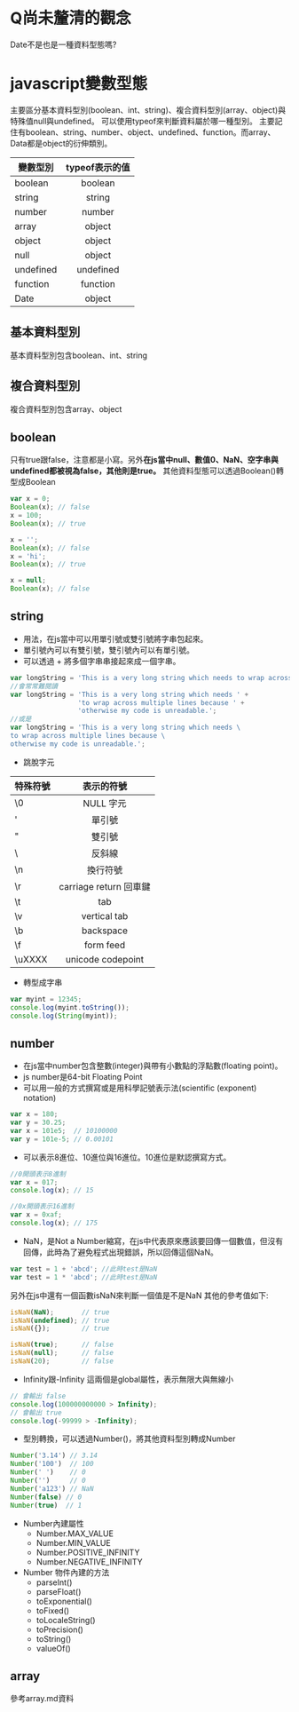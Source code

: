 # Q尚未釐清的觀念
Date不是也是一種資料型態嗎?


# javascript變數型態

主要區分基本資料型別(boolean、int、string)、複合資料型別(array、object)與特殊值null與undefined。
可以使用typeof來判斷資料屬於哪一種型別。
主要記住有boolean、string、number、object、undefined、function。而array、Data都是object的衍伸類別。

變數型別       | typeof表示的值
--------------|:---------:
boolean       | boolean
string        | string
number        | number
array         | object
object        | object
null          | object
undefined     | undefined
function      | function
Date          | object


## 基本資料型別
基本資料型別包含boolean、int、string

## 複合資料型別
複合資料型別包含array、object

## boolean
只有true跟false，注意都是小寫。另外**在js當中null、數值0、NaN、空字串與undefined都被視為false，其他則是true。**
其他資料型態可以透過Boolean()轉型成Boolean

```javascript
var x = 0;
Boolean(x); // false
x = 100;
Boolean(x); // true

x = '';
Boolean(x); // false
x = 'hi';
Boolean(x); // true

x = null;
Boolean(x); // false
```

## string 
* 用法，在js當中可以用單引號或雙引號將字串包起來。
* 單引號內可以有雙引號，雙引號內可以有單引號。
* 可以透過 + 將多個字串串接起來成一個字串。
```javascript
var longString = 'This is a very long string which needs to wrap across multiple lines because otherwise my code is unreadable.';
//會常常難閱讀
var longString = 'This is a very long string which needs ' +
                 'to wrap across multiple lines because ' +
                 'otherwise my code is unreadable.';
//或是
var longString = 'This is a very long string which needs \
to wrap across multiple lines because \
otherwise my code is unreadable.';

```
* 跳脫字元

特殊符號       | 表示的符號
--------------|:---------:
\0            | NULL 字元
\'            | 單引號
\"            | 雙引號
\             | 反斜線 
\n            | 換行符號  
\r            | carriage return 回車鍵
\t            | tab  
\v            | vertical tab 
\b            | backspace 
\f            | form feed 
\uXXXX        | unicode codepoint 

* 轉型成字串
```javascript
var myint = 12345;
console.log(myint.toString());
console.log(String(myint));

```
## number
* 在js當中number包含整數(integer)與帶有小數點的浮點數(floating point)。
* js number是64-bit Floating Point
* 可以用一般的方式撰寫或是用科學記號表示法(scientific (exponent) notation)
```javascript
var x = 180;
var y = 30.25;
var x = 101e5;  // 10100000
var y = 101e-5; // 0.00101
```
* 可以表示8進位、10進位與16進位。10進位是默認撰寫方式。
```javascript
//0開頭表示8進制
var x = 017;
console.log(x); // 15

//0x開頭表示16進制
var x = 0xaf;
console.log(x); // 175

```
* NaN，是Not a Number縮寫，在js中代表原來應該要回傳一個數值，但沒有回傳，此時為了避免程式出現錯誤，所以回傳這個NaN。
```javascript
var test = 1 + 'abcd'; //此時test是NaN
var test = 1 * 'abcd'; //此時test是NaN
```
另外在js中還有一個函數isNaN來判斷一個值是不是NaN
其他的參考值如下:
```javascript
isNaN(NaN);       // true
isNaN(undefined); // true
isNaN({});        // true

isNaN(true);      // false
isNaN(null);      // false
isNaN(20);        // false
```
* Infinity跟-Infinity
這兩個是global屬性，表示無限大與無線小

```javascript
// 會輸出 false
console.log(100000000000 > Infinity);
// 會輸出 true
console.log(-99999 > -Infinity);
```
* 型別轉換，可以透過Number()，將其他資料型別轉成Number

```javascript
Number('3.14') // 3.14
Number('100')  // 100
Number(' ')    // 0
Number('')     // 0
Number('a123') // NaN
Number(false) // 0
Number(true)  // 1
```

* Number內建屬性
  * Number.MAX_VALUE
  * Number.MIN_VALUE
  * Number.POSITIVE_INFINITY
  * Number.NEGATIVE_INFINITY
* Number 物件內建的方法
  * parseInt()
  * parseFloat()
  * toExponential()
  * toFixed()
  * toLocaleString()
  * toPrecision()
  * toString()
  * valueOf()



## array
參考array.md資料